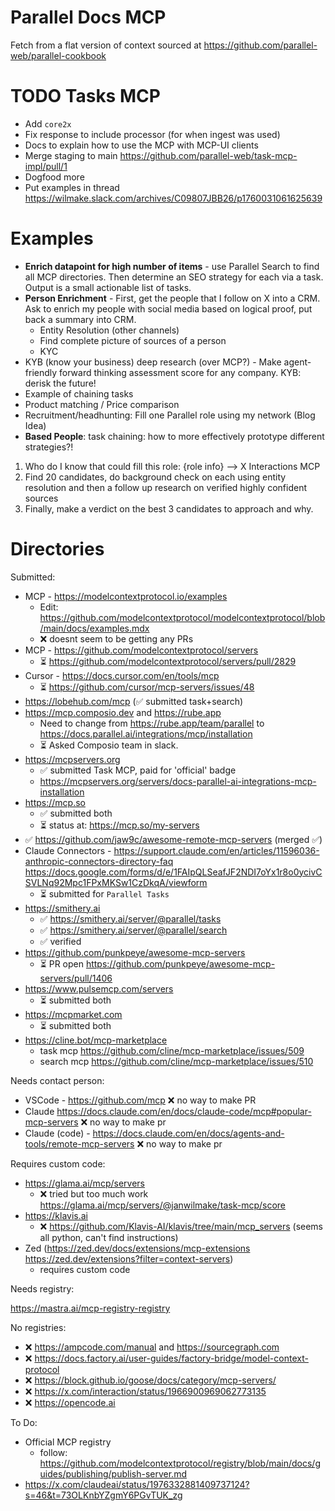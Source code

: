 <!-- Clear focus on getting MCP-UI post out there and making currently available features easier to use -->

# Parallel Docs MCP

Fetch from a flat version of context sourced at https://github.com/parallel-web/parallel-cookbook

# TODO Tasks MCP

- Add `core2x`
- Fix response to include processor (for when ingest was used)
- Docs to explain how to use the MCP with MCP-UI clients
- Merge staging to main https://github.com/parallel-web/task-mcp-impl/pull/1
- Dogfood more
- Put examples in thread https://wilmake.slack.com/archives/C09807JBB26/p1760031061625639

# Examples

- **Enrich datapoint for high number of items** - use Parallel Search to find all MCP directories. Then determine an SEO strategy for each via a task. Output is a small actionable list of tasks.
- **Person Enrichment** - First, get the people that I follow on X into a CRM. Ask to enrich my people with social media based on logical proof, put back a summary into CRM.
  - Entity Resolution (other channels)
  - Find complete picture of sources of a person
  - KYC
- KYB (know your business) deep research (over MCP?) - Make agent-friendly forward thinking assessment score for any company. KYB: derisk the future!
- Example of chaining tasks
- Product matching / Price comparison
- Recruitment/headhunting: Fill one Parallel role using my network (Blog Idea)
- **Based People**: task chaining: how to more effectively prototype different strategies?!

1. Who do I know that could fill this role: {role info} —> X Interactions MCP
2. Find 20 candidates, do background check on each using entity resolution and then a follow up research on verified highly confident sources
3. Finally, make a verdict on the best 3 candidates to approach and why.

# Directories

Submitted:

- MCP - https://modelcontextprotocol.io/examples
  - Edit: https://github.com/modelcontextprotocol/modelcontextprotocol/blob/main/docs/examples.mdx
  - ❌ doesnt seem to be getting any PRs
- MCP - https://github.com/modelcontextprotocol/servers
  - ⏳ https://github.com/modelcontextprotocol/servers/pull/2829
- Cursor - https://docs.cursor.com/en/tools/mcp
  - ⏳ https://github.com/cursor/mcp-servers/issues/48
- https://lobehub.com/mcp (✅ submitted task+search)
- https://mcp.composio.dev and https://rube.app
  - Need to change from https://rube.app/team/parallel to https://docs.parallel.ai/integrations/mcp/installation
  - ⏳ Asked Composio team in slack.
- https://mcpservers.org
  - ✅ submitted Task MCP, paid for 'official' badge
  - https://mcpservers.org/servers/docs-parallel-ai-integrations-mcp-installation
- https://mcp.so
  - ✅ submitted both
  - ⏳ status at: https://mcp.so/my-servers
- ✅ https://github.com/jaw9c/awesome-remote-mcp-servers (merged ✅)
- Claude Connectors - https://support.claude.com/en/articles/11596036-anthropic-connectors-directory-faq https://docs.google.com/forms/d/e/1FAIpQLSeafJF2NDI7oYx1r8o0ycivCSVLNq92Mpc1FPxMKSw1CzDkqA/viewform
  - ⏳ submitted for `Parallel Tasks`
- https://smithery.ai
  - ✅ https://smithery.ai/server/@parallel/tasks
  - ✅ https://smithery.ai/server/@parallel/search
  - ✅ verified
- https://github.com/punkpeye/awesome-mcp-servers
  - ⏳ PR open https://github.com/punkpeye/awesome-mcp-servers/pull/1406
- https://www.pulsemcp.com/servers
  - ⏳ submitted both
- https://mcpmarket.com
  - ⏳ submitted both
- https://cline.bot/mcp-marketplace
  - task mcp https://github.com/cline/mcp-marketplace/issues/509
  - search mcp https://github.com/cline/mcp-marketplace/issues/510

Needs contact person:

- VSCode - https://github.com/mcp ❌ no way to make PR
- Claude https://docs.claude.com/en/docs/claude-code/mcp#popular-mcp-servers ❌ no way to make pr
- Claude (code) - https://docs.claude.com/en/docs/agents-and-tools/remote-mcp-servers ❌ no way to make pr

Requires custom code:

- https://glama.ai/mcp/servers
  - ❌ tried but too much work https://glama.ai/mcp/servers/@janwilmake/task-mcp/score
- https://klavis.ai
  - ❌ https://github.com/Klavis-AI/klavis/tree/main/mcp_servers (seems all python, can't find instructions)
- Zed (https://zed.dev/docs/extensions/mcp-extensions https://zed.dev/extensions?filter=context-servers)
  - requires custom code

Needs registry:

https://mastra.ai/mcp-registry-registry

No registries:

- ❌ https://ampcode.com/manual and https://sourcegraph.com
- ❌ https://docs.factory.ai/user-guides/factory-bridge/model-context-protocol
- ❌ https://block.github.io/goose/docs/category/mcp-servers/
- ❌ https://x.com/interaction/status/1966900969062773135
- ❌ https://opencode.ai

To Do:

- Official MCP registry
  - follow: https://github.com/modelcontextprotocol/registry/blob/main/docs/guides/publishing/publish-server.md
- https://x.com/claudeai/status/1976332881409737124?s=46&t=73OLKnbYZgmY6PGvTUK_zg
